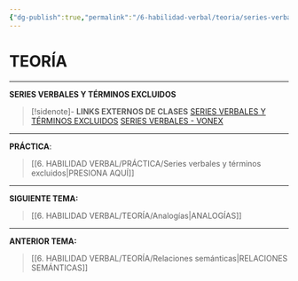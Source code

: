 ```yaml
---
{"dg-publish":true,"permalink":"/6-habilidad-verbal/teoria/series-verbales-y-terminos-excluidos/","dgPassFrontmatter":true}
---
```


# TEORÍA
---
**SERIES VERBALES Y TÉRMINOS EXCLUIDOS** 

>[!sidenote]- **LINKS EXTERNOS DE CLASES** 
>[SERIES VERBALES Y TÉRMINOS EXCLUIDOS](https://www.youtube.com/watch?v=Lz-qqOXTqXA) 
>[SERIES VERBALES - VONEX](https://www.youtube.com/watch?v=NsCp4rHS62o) 




----
**PRÁCTICA**:
>[[6. HABILIDAD VERBAL/PRÁCTICA/Series verbales y términos excluidos\|PRESIONA AQUÍ]]

---
**SIGUIENTE TEMA:** 
>[[6. HABILIDAD VERBAL/TEORÍA/Analogías\|ANALOGÍAS]]

---
**ANTERIOR TEMA:** 
>[[6. HABILIDAD VERBAL/TEORÍA/Relaciones semánticas\|RELACIONES SEMÁNTICAS]]

